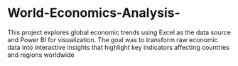 # World-Economics-Analysis-
This project explores global economic trends using Excel as the data source and Power BI for visualization. The goal was to transform raw economic data into interactive insights that highlight key indicators affecting countries and regions worldwide
